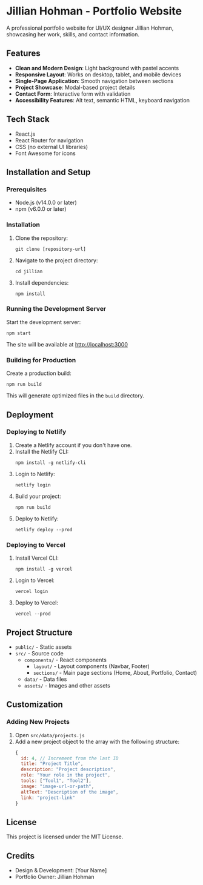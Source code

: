 # Jillian Hohman - Portfolio Website

A professional portfolio website for UI/UX designer Jillian Hohman, showcasing her work, skills, and contact information.

## Features

- **Clean and Modern Design**: Light background with pastel accents
- **Responsive Layout**: Works on desktop, tablet, and mobile devices
- **Single-Page Application**: Smooth navigation between sections
- **Project Showcase**: Modal-based project details
- **Contact Form**: Interactive form with validation
- **Accessibility Features**: Alt text, semantic HTML, keyboard navigation

## Tech Stack

- React.js
- React Router for navigation
- CSS (no external UI libraries)
- Font Awesome for icons

## Installation and Setup

### Prerequisites

- Node.js (v14.0.0 or later)
- npm (v6.0.0 or later)

### Installation

1. Clone the repository:
   ```
   git clone [repository-url]
   ```

2. Navigate to the project directory:
   ```
   cd jillian
   ```

3. Install dependencies:
   ```
   npm install
   ```

### Running the Development Server

Start the development server:
```
npm start
```

The site will be available at [http://localhost:3000](http://localhost:3000)

### Building for Production

Create a production build:
```
npm run build
```

This will generate optimized files in the `build` directory.

## Deployment

### Deploying to Netlify

1. Create a Netlify account if you don't have one.
2. Install the Netlify CLI:
   ```
   npm install -g netlify-cli
   ```
3. Login to Netlify:
   ```
   netlify login
   ```
4. Build your project:
   ```
   npm run build
   ```
5. Deploy to Netlify:
   ```
   netlify deploy --prod
   ```

### Deploying to Vercel

1. Install Vercel CLI:
   ```
   npm install -g vercel
   ```
2. Login to Vercel:
   ```
   vercel login
   ```
3. Deploy to Vercel:
   ```
   vercel --prod
   ```

## Project Structure

- `public/` - Static assets
- `src/` - Source code
  - `components/` - React components
    - `layout/` - Layout components (Navbar, Footer)
    - `sections/` - Main page sections (Home, About, Portfolio, Contact)
  - `data/` - Data files
  - `assets/` - Images and other assets

## Customization

### Adding New Projects

1. Open `src/data/projects.js`
2. Add a new project object to the array with the following structure:
   ```javascript
   {
     id: 4, // Increment from the last ID
     title: "Project Title",
     description: "Project description",
     role: "Your role in the project",
     tools: ["Tool1", "Tool2"],
     image: "image-url-or-path",
     altText: "Description of the image",
     link: "project-link"
   }
   ```

## License

This project is licensed under the MIT License.

## Credits

- Design & Development: [Your Name]
- Portfolio Owner: Jillian Hohman
